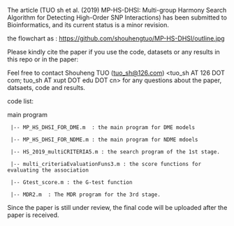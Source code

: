 The article (TUO sh et al. (2019) MP-HS-DHSI: Multi-group Harmony Search Algorithm for Detecting High-Order SNP Interactions) has been submitted to Bioinformatics, and its current status is a minor revision.

the flowchart as :
https://github.com/shouhengtuo/MP-HS-DHSI/outline.jpg


Please kindly cite the paper if you use the code, datasets or any results in this repo or in the paper:

Feel free to contact Shouheng TUO (tuo_sh@126.com) <tuo_sh AT 126 DOT com; tuo_sh AT xupt DOT edu DOT cn>  for any questions about the paper, datsaets, code and results.

code list:

  main program
  
     |-- MP_HS_DHSI_FOR_DME.m  : the main program for DME models 
   
     |-- MP_HS_DHSI_FOR_NDME.m : the main program for NDME mdoels
   
     |-- HS_2019_multiCRITERIA5.m : the search program of the 1st stage.
   
     |-- multi_criteriaEvaluationFuns3.m : the score functions for evaluating the association
   
     |-- Gtest_score.m : the G-test function 
   
     |-- MDR2.m  : The MDR program for the 3rd stage.


Since the paper is still under review, the final code will be uploaded after the paper is received.
